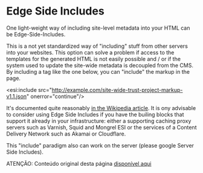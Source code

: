 # Edge Side Includes
One light-weight way of including site-level metadata into your HTML can be Edge-Side-Includes.

This is a not yet standardized way of "including" stuff from other servers into your websites. This option can solve a problem if access to the templates for the generated HTML is not easily possible and / or if the system used to update the site-wide metadata is decoupled from the CMS. By including a tag like the one below, you can "include" the markup in the page.

<esi:include src="http://example.com/site-wide-trust-project-markup-v1.1.json" onerror="continue"/>

It's documented quite reasonably <a href="https://en.wikipedia.org/wiki/Edge_Side_Includes">in the Wikipedia article</a>. It is ony advisable to consider using Edge Side Includes if you have the builing blocks that support it already in your infrastructure: either a supporting caching proxy servers such as Varnish, Squid and Mongrel ESI or the services of a Content Delivery Network such as Akamai or Cloudflare.

This "include" paradigm also can work on the server (please google Server Side Includes).

ATENÇÃO: Conteúdo original desta página <a href="https://github.com/TheTrustProjectCode/Trust-Project-Schema.org-Markup-Examples-2017/blob/master/Newsrooms/site%20level/dpa-edge-side-include-note.md">disponível aqui</a>
